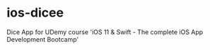 # ios-dicee
Dice App for UDemy course 'iOS 11 &amp; Swift - The complete iOS App Development Bootcamp'
